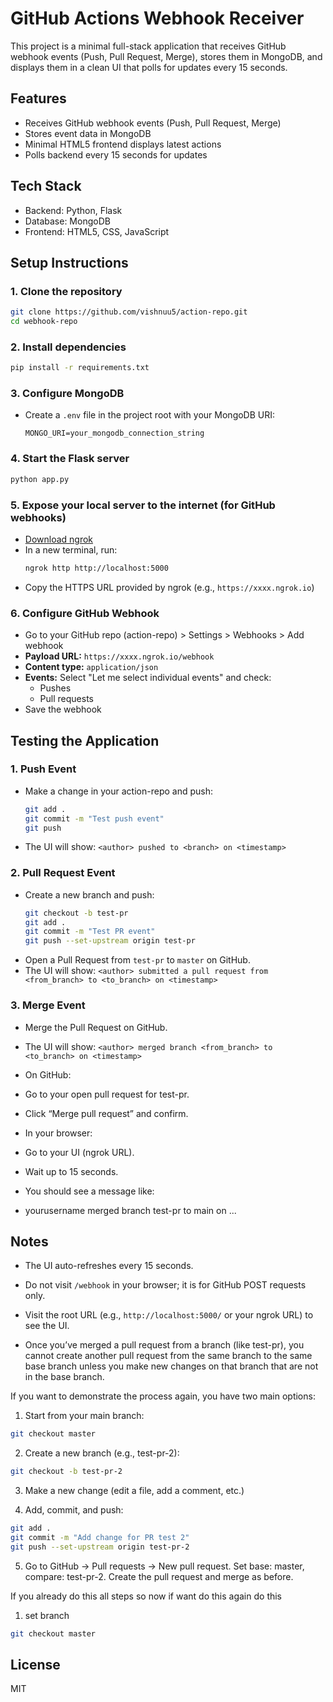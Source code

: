 # GitHub Actions Webhook Receiver

This project is a minimal full-stack application that receives GitHub webhook events (Push, Pull Request, Merge), stores them in MongoDB, and displays them in a clean UI that polls for updates every 15 seconds.

## Features
- Receives GitHub webhook events (Push, Pull Request, Merge)
- Stores event data in MongoDB
- Minimal HTML5 frontend displays latest actions
- Polls backend every 15 seconds for updates

## Tech Stack
- Backend: Python, Flask
- Database: MongoDB
- Frontend: HTML5, CSS, JavaScript

## Setup Instructions

### 1. Clone the repository
```bash
git clone https://github.com/vishnuu5/action-repo.git
cd webhook-repo
```

### 2. Install dependencies
```bash
pip install -r requirements.txt
```

### 3. Configure MongoDB
- Create a `.env` file in the project root with your MongoDB URI:
  ```
  MONGO_URI=your_mongodb_connection_string
  ```

### 4. Start the Flask server
```bash
python app.py
```

### 5. Expose your local server to the internet (for GitHub webhooks)
- [Download ngrok](https://ngrok.com/download)
- In a new terminal, run:
  ```bash
  ngrok http http://localhost:5000
  ```
- Copy the HTTPS URL provided by ngrok (e.g., `https://xxxx.ngrok.io`)

### 6. Configure GitHub Webhook
- Go to your GitHub repo (action-repo) > Settings > Webhooks > Add webhook
- **Payload URL:** `https://xxxx.ngrok.io/webhook`
- **Content type:** `application/json`
- **Events:** Select "Let me select individual events" and check:
  - Pushes
  - Pull requests
- Save the webhook

## Testing the Application

### 1. Push Event
- Make a change in your action-repo and push:
  ```bash
  git add .
  git commit -m "Test push event"
  git push
  ```
- The UI will show: `<author> pushed to <branch> on <timestamp>`

### 2. Pull Request Event
- Create a new branch and push:
  ```bash
  git checkout -b test-pr
  git add .
  git commit -m "Test PR event"
  git push --set-upstream origin test-pr
  ```
- Open a Pull Request from `test-pr` to `master` on GitHub.
- The UI will show: `<author> submitted a pull request from <from_branch> to <to_branch> on <timestamp>`

### 3. Merge Event
- Merge the Pull Request on GitHub.
- The UI will show: `<author> merged branch <from_branch> to <to_branch> on <timestamp>`

- On GitHub:
- Go to your open pull request for test-pr.
- Click “Merge pull request” and confirm.
-  In your browser:
- Go to your UI (ngrok URL).
- Wait up to 15 seconds.
- You should see a message like:
- yourusername merged branch test-pr to main on ...

## Notes
- The UI auto-refreshes every 15 seconds.
- Do not visit `/webhook` in your browser; it is for GitHub POST requests only.
- Visit the root URL (e.g., `http://localhost:5000/` or your ngrok URL) to see the UI.

- Once you’ve merged a pull request from a branch (like test-pr), you cannot create another pull request from the same branch to the same base branch unless you make new changes on that branch that are not in the base branch.

If you want to demonstrate the process again, you have two main options:
1. Start from your main branch:
```bash
git checkout master
```
2. Create a new branch (e.g., test-pr-2):
```bash
git checkout -b test-pr-2
```
3. Make a new change (edit a file, add a comment, etc.)

4. Add, commit, and push:
```bash
git add .
git commit -m "Add change for PR test 2"
git push --set-upstream origin test-pr-2
```   
5. Go to GitHub → Pull requests → New pull request.
    Set base: master, compare: test-pr-2.
    Create the pull request and merge as before.


If you already do this all steps so now if want do this again do this 
1. set branch
```bash
git checkout master
```
## License
MIT 

